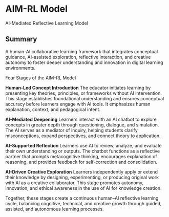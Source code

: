 # AIM-RL Model

AI-Mediated Reflective Learning Model

## Summary

A human-AI collaborative learning framework that integrates conceptual guidance, AI-assisted exploration, reflective interaction, and creative autonomy to foster deeper understanding and innovation in digital learning environments.

Four Stages of the AIM-RL Model

**Human-Led Concept Introduction**
The educator initiates learning by presenting key theories, principles, or frameworks without AI intervention. This stage establishes foundational understanding and ensures conceptual accuracy before learners engage with AI tools. It emphasizes human explanation, context, and pedagogical intent.

**AI-Mediated Deepening**
Learners interact with an AI chatbot to explore concepts in greater depth through questioning, dialogue, and simulation. The AI serves as a mediator of inquiry, helping students clarify misconceptions, expand perspectives, and connect theory to application.

**AI-Supported Reflection**
Learners use AI to review, analyze, and evaluate their own understanding or outputs. The chatbot functions as a reflective partner that prompts metacognitive thinking, encourages explanation of reasoning, and provides feedback for self-correction and consolidation.

**AI-Driven Creative Exploration**
Learners independently apply or extend their knowledge by designing, experimenting, or producing original work with AI as a creative collaborator. This stage promotes autonomy, innovation, and ethical awareness in the use of AI for knowledge creation.

Together, these stages create a continuous human–AI reflective learning cycle, balancing cognitive, technical, and creative growth through guided, assisted, and autonomous learning processes.
